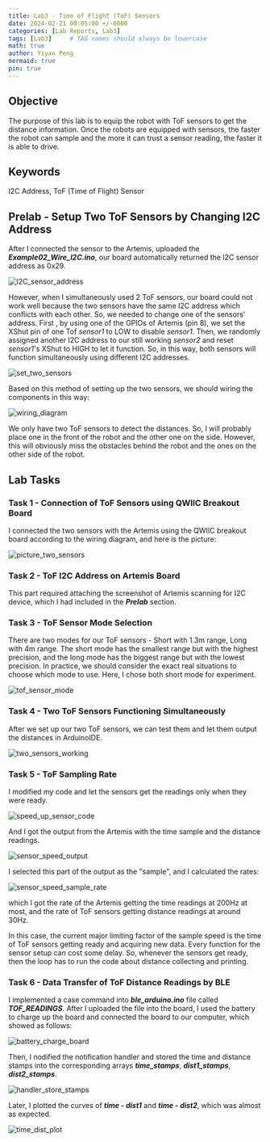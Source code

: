```yaml
---
title: Lab3 - Time of Flight (ToF) Sensors
date: 2024-02-21 00:05:00 +/-0000
categories: [Lab Reports, Lab3]
tags: [Lab3]     # TAG names should always be lowercase
math: true
author: Yiyan Peng
mermaid: true
pin: true
---
```

## Objective

The purpose of this lab is to equip the robot with ToF sensors to get the distance information. Once the robots are equipped with sensors, the faster the robot can sample and the more it can trust a sensor reading, the faster it is able to drive.

## Keywords

I2C Address, ToF (Time of Flight) Sensor

## Prelab - Setup Two ToF Sensors by Changing I2C Address

After I connected the sensor to the Artemis, uploaded the ***Example02_Wire_I2C.ino***, our board automatically returned the I2C sensor address as 0x29.

![I2C_sensor_address](/assets/images/lab3/I2C_sensor_address.png "I2C_sensor_address")

However, when I simultaneously used 2 ToF sensors, our board could not work well because the two sensors have the same I2C address which conflicts with each other. So, we needed to change one of the sensors' address. First , by using one of the GPIOs of Artemis (pin 8), we set the XShut pin of one Tof *sensor1* to LOW to disable *sensor1*. Then, we randomly assigned another I2C address to our still working *sensor2* and reset *sensor1*'s XShut to HIGH to let it function. So, in this way, both sensors will function simultaneously using different I2C addresses.

![set_two_sensors](/assets/images/lab3/set_two_sensors.png "set_two_sensors")

Based on this method of setting up the two sensors, we should wiring the components in this way:

![wiring_diagram](/assets/images/lab3/wiring_diagram.jpeg "wiring_diagram")

We only have two ToF sensors to detect the distances. So, I will probably place one in the front of the robot and the other one on the side. However, this will obviously miss the obstacles behind the robot and the ones on the other side of the robot.

## Lab Tasks

### Task 1 - Connection of ToF Sensors using QWIIC Breakout Board

I connected the two sensors with the Artemis using the QWIIC breakout board according to the wiring diagram, and here is the picture:

![picture_two_sensors](/assets/images/lab3/picture_two_sensors.jpg "picture_two_sensors")

### Task 2 - ToF I2C Address on Artemis Board

This part required attaching the screenshot of Artemis scanning for I2C device, which I had included in the ***Prelab*** section.

### Task 3 - ToF Sensor Mode Selection

There are two modes for our ToF sensors - Short with 1.3m range, Long with 4m range. The short mode has the smallest range but with the highest precision, and the long mode has the biggest range but with the lowest precision. In practice, we should consider the exact real situations to choose which mode to use. Here, I chose both short mode for experiment.

![tof_sensor_mode](/assets/images/lab3/tof_sensor_mode.png "tof_sensor_mode")

### Task 4 - Two ToF Sensors Functioning Simultaneously

After we set up our two ToF sensors, we can test them and let them output the distances in ArduinoIDE.

![two_sensors_working](/assets/images/lab3/two_sensors_working.png "two_sensors_working")

### Task 5 - ToF Sampling Rate

I modified my code and let the sensors get the readings only when they were ready.

![speed_up_sensor_code](/assets/images/lab3/speed_up_sensor_code.png "speed_up_sensor_code")

And I got the output from the Artemis with the time sample and the distance readings.

![sensor_speed_output](/assets/images/lab3/sensor_speed_output.png "sensor_speed_output")

I selected this part of the output as the "sample", and I calculated the rates:

![sensor_speed_sample_rate](/assets/images/lab3/sensor_speed_sample_rate.png "sensor_speed_sample_rate")

which I got the rate of the Artemis getting the time readings at 200Hz at most, and the rate of ToF sensors getting distance readings at around 30Hz.

In this case, the current major limiting factor of the sample speed is the time of ToF sensors getting ready and acquiring new data. Every function for the sensor setup can cost some delay. So, whenever the sensors get ready, then the loop has to run the code about distance collecting and printing.

### Task 6 - Data Transfer of ToF Distance Readings by BLE

I implemented a case command into ***ble_arduino.ino*** file called ***TOF_READINGS***. After I uploaded the file into the board, I used the battery to charge up the board and connected the board to our computer, which showed as follows:

![battery_charge_board](/assets/images/lab3/battery_charge_board.JPG "battery charge board")

Then, I nodified the notification handler and stored the time and distance stamps into the corresponding arrays ***time_stamps***, ***dist1_stamps***, ***dist2_stamps***.

![handler_store_stamps](/assets/images/lab3/handler_store_stamps.png "handler_store_stamps")

Later, I plotted the curves of ***time - dist1*** and ***time - dist2***, which was almost as expected.

![time_dist_plot](/assets/images/lab3/time_dist_plot.png "time_dist_plot")
